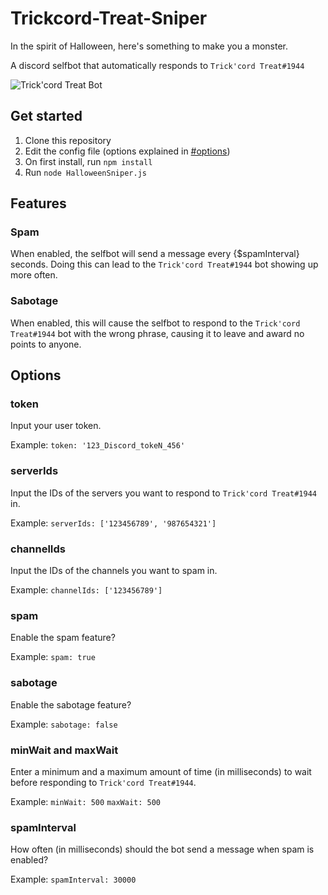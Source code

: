 # Trickcord-Treat-Sniper
In the spirit of Halloween, here's something to make you a monster.

A discord selfbot that automatically responds to `Trick'cord Treat#1944`

![Trick'cord Treat Bot](https://miro.medium.com/max/700/1*znYs3T_o7yLyBwY4rPHSvQ.png)

## Get started
1. Clone this repository
2. Edit the config file (options explained in [#options](#options))
3. On first install, run `npm install`
4. Run `node HalloweenSniper.js`

## Features

### Spam

When enabled, the selfbot will send a message every {$spamInterval} seconds. Doing this can lead to the `Trick'cord Treat#1944` bot showing up more often.

### Sabotage

When enabled, this will cause the selfbot to respond to the `Trick'cord Treat#1944` bot with the wrong phrase, causing it to leave and award no points to anyone.

## Options

### token
Input your user token.

Example: `token: '123_Discord_tokeN_456'`

### serverIds
Input the IDs of the servers you want to respond to `Trick'cord Treat#1944` in.

Example: `serverIds: ['123456789', '987654321']`

### channelIds
Input the IDs of the channels you want to spam in.

Example: `channelIds: ['123456789']`

### spam
Enable the spam feature?

Example: `spam: true`

### sabotage
Enable the sabotage feature?

Example: `sabotage: false`

### minWait and maxWait
Enter a minimum and a maximum amount of time (in milliseconds) to wait before responding to `Trick'cord Treat#1944`.

Example: `minWait: 500` `maxWait: 500`

### spamInterval
How often (in milliseconds) should the bot send a message when spam is enabled?

Example: `spamInterval: 30000`
